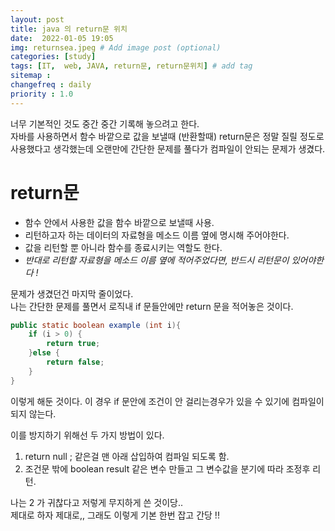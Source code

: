 ```yaml
---
layout: post
title: java 의 return문 위치
date:  2022-01-05 19:05
img: returnsea.jpeg # Add image post (optional)
categories: [study]
tags: [IT,  web, JAVA, return문, return문위치] # add tag
sitemap :
changefreq : daily
priority : 1.0
---
```


너무 기본적인 것도 중간 중간 기록해 놓으려고 한다.  
자바를 사용하면서 함수 바깥으로 값을 보낼때 (반환할때) return문은 정말 질릴 정도로 사용했다고 생각했는데 오랜만에 간단한 문제를 풀다가 컴파일이 안되는 문제가 생겼다.  

# return문  
- 함수 안에서 사용한 값을 함수 바깥으로 보낼때 사용.   
- 리턴하고자 하는 데이터의 자료형을 메소드 이름 옆에 명시해 주어야한다.   
- 값을 리턴할 뿐 아니라 함수를 종료시키는 역할도 한다.   
- *반대로 리턴할 자료형을 메소드 이름 옆에 적어주었다면, 반드시 리턴문이 있어야한다 !* 


문제가 생겼던건 마지막 줄이었다.  
나는 간단한 문제를 풀면서 로직내 if 문들안에만 return 문을 적어놓은 것이다.   

~~~java
public static boolean example (int i){
    if (i > 0) {
        return true;
    }else {
        return false; 
    }
}
~~~

이렇게 해둔 것이다.  이 경우 if 문안에 조건이 안 걸리는경우가 있을 수 있기에 컴파일이 되지 않는다.   

이를 방지하기 위해선 두 가지 방법이 있다. 

1) return null ; 같은걸  맨 아래 삽입하여 컴파일 되도록 함.
2) 조건문 밖에 boolean result 같은 변수 만들고 그 변수값을 분기에 따라 조정후 리턴.   

나는 2 가 귀찮다고 저렇게 무지하게 쓴 것이당..   
제대로 하자 제대로,,  그래도 이렇게 기본 한번 잡고 간당 !! 